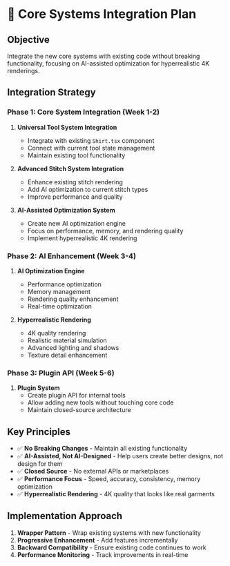 # 🔧 Core Systems Integration Plan

## **Objective**
Integrate the new core systems with existing code without breaking functionality, focusing on AI-assisted optimization for hyperrealistic 4K renderings.

## **Integration Strategy**

### **Phase 1: Core System Integration (Week 1-2)**
1. **Universal Tool System Integration**
   - Integrate with existing `Shirt.tsx` component
   - Connect with current tool state management
   - Maintain existing tool functionality

2. **Advanced Stitch System Integration**
   - Enhance existing stitch rendering
   - Add AI optimization to current stitch types
   - Improve performance and quality

3. **AI-Assisted Optimization System**
   - Create new AI optimization engine
   - Focus on performance, memory, and rendering quality
   - Implement hyperrealistic 4K rendering

### **Phase 2: AI Enhancement (Week 3-4)**
1. **AI Optimization Engine**
   - Performance optimization
   - Memory management
   - Rendering quality enhancement
   - Real-time optimization

2. **Hyperrealistic Rendering**
   - 4K quality rendering
   - Realistic material simulation
   - Advanced lighting and shadows
   - Texture detail enhancement

### **Phase 3: Plugin API (Week 5-6)**
1. **Plugin System**
   - Create plugin API for internal tools
   - Allow adding new tools without touching core code
   - Maintain closed-source architecture

## **Key Principles**
- ✅ **No Breaking Changes** - Maintain all existing functionality
- ✅ **AI-Assisted, Not AI-Designed** - Help users create better designs, not design for them
- ✅ **Closed Source** - No external APIs or marketplaces
- ✅ **Performance Focus** - Speed, accuracy, consistency, memory optimization
- ✅ **Hyperrealistic Rendering** - 4K quality that looks like real garments

## **Implementation Approach**
1. **Wrapper Pattern** - Wrap existing systems with new functionality
2. **Progressive Enhancement** - Add features incrementally
3. **Backward Compatibility** - Ensure existing code continues to work
4. **Performance Monitoring** - Track improvements in real-time

